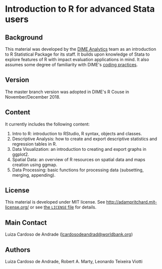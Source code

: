 # Introduction to R for advanced Stata users

## Background
This material was developed by the [DIME Analytics](https://worldbank.github.io/dimeanalytics/) team as an introduction to R Statistical Package for its staff. It builds upon knowledge of Stata to explore features of R with impact evaluation applications in mind. It also assumes some degree of familiarity with DIME's [coding practices](https://dimewiki.worldbank.org/wiki/Stata_Coding_Practices).

## Version
The master branch version was adopted in DIME's R Couse in November/December 2018. 

## Content
It currently includes the following content:
1. Intro to R: introduction to RStudio, R syntax, objects and classes. 
1. Descriptive Analysis: how to create and export descriptive statistics and regression tables in R.
1. Data Visualization: an introduction to creating and export graphs in ggplot2.
1. Spatial Data: an overview of R resources on spatial data and maps creation using ggmap.
1. Data Processing: basic functions for processing data (subsetting, merging, appending).

## License
This material is developed under MIT license. See http://adampritchard.mit-license.org/ or see [the `LICENSE` file](https://github.com/worldbank/ietoolkit/blob/master/LICENSE) for details.

## Main Contact
Luiza Cardoso de Andrade (lcardosodeandrad@worldbank.org)

## Authors
Luiza Cardoso de Andrade, Robert A. Marty, Leonardo Teixeira Viotti
